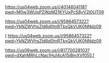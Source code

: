 
https://us04web.zoom.us/j/4014604118?pwd=M0w3WUpPZjNzM21KYUxPcS8yV2I0UT09


https://us04web.zoom.us/j/9586457322?pwd=YkNZWVhsZld6d0tnRTkxQkVUK0NNdz09

[
https://us04web.zoom.us/j/9586457322?pwd=YkNZWVhsZld6d0tnRTkxQkVUK0NNdz09


https://us06web.zoom.us/j/81770028103?pwd=dXahMRhLcNac1HuI4cA15jBmXVf055.1
